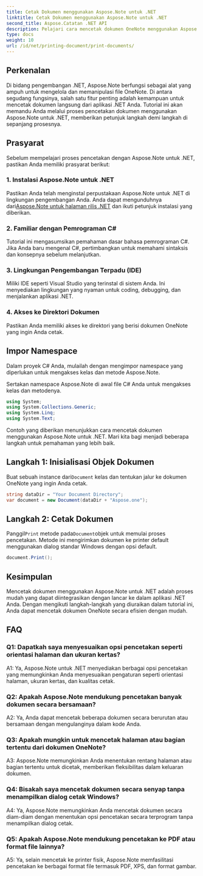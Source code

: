 ```yaml
---
title: Cetak Dokumen menggunakan Aspose.Note untuk .NET
linktitle: Cetak Dokumen menggunakan Aspose.Note untuk .NET
second_title: Aspose.Catatan .NET API
description: Pelajari cara mencetak dokumen OneNote menggunakan Aspose.Note untuk .NET. Panduan langkah demi langkah untuk integrasi yang lancar ke dalam aplikasi .NET Anda.
type: docs
weight: 10
url: /id/net/printing-document/print-documents/
---
```

## Perkenalan

Di bidang pengembangan .NET, Aspose.Note berfungsi sebagai alat yang ampuh untuk mengelola dan memanipulasi file OneNote. Di antara segudang fungsinya, salah satu fitur penting adalah kemampuan untuk mencetak dokumen langsung dari aplikasi .NET Anda. Tutorial ini akan memandu Anda melalui proses pencetakan dokumen menggunakan Aspose.Note untuk .NET, memberikan petunjuk langkah demi langkah di sepanjang prosesnya.

## Prasyarat

Sebelum mempelajari proses pencetakan dengan Aspose.Note untuk .NET, pastikan Anda memiliki prasyarat berikut:

### 1. Instalasi Aspose.Note untuk .NET

 Pastikan Anda telah menginstal perpustakaan Aspose.Note untuk .NET di lingkungan pengembangan Anda. Anda dapat mengunduhnya dari[Aspose.Note untuk halaman rilis .NET](https://releases.aspose.com/note/net/) dan ikuti petunjuk instalasi yang diberikan.

### 2. Familiar dengan Pemrograman C#

Tutorial ini mengasumsikan pemahaman dasar bahasa pemrograman C#. Jika Anda baru mengenal C#, pertimbangkan untuk memahami sintaksis dan konsepnya sebelum melanjutkan.

### 3. Lingkungan Pengembangan Terpadu (IDE)

Miliki IDE seperti Visual Studio yang terinstal di sistem Anda. Ini menyediakan lingkungan yang nyaman untuk coding, debugging, dan menjalankan aplikasi .NET.

### 4. Akses ke Direktori Dokumen

Pastikan Anda memiliki akses ke direktori yang berisi dokumen OneNote yang ingin Anda cetak.

## Impor Namespace

Dalam proyek C# Anda, mulailah dengan mengimpor namespace yang diperlukan untuk mengakses kelas dan metode Aspose.Note.

Sertakan namespace Aspose.Note di awal file C# Anda untuk mengakses kelas dan metodenya.

```csharp
using System;
using System.Collections.Generic;
using System.Linq;
using System.Text;
```

Contoh yang diberikan menunjukkan cara mencetak dokumen menggunakan Aspose.Note untuk .NET. Mari kita bagi menjadi beberapa langkah untuk pemahaman yang lebih baik.

## Langkah 1: Inisialisasi Objek Dokumen

 Buat sebuah instance dari`Document` kelas dan tentukan jalur ke dokumen OneNote yang ingin Anda cetak.

```csharp
string dataDir = "Your Document Directory";
var document = new Document(dataDir + "Aspose.one");
```

## Langkah 2: Cetak Dokumen

 Panggil`Print` metode pada`Document`objek untuk memulai proses pencetakan. Metode ini mengirimkan dokumen ke printer default menggunakan dialog standar Windows dengan opsi default.

```csharp
document.Print();
```

## Kesimpulan

Mencetak dokumen menggunakan Aspose.Note untuk .NET adalah proses mudah yang dapat diintegrasikan dengan lancar ke dalam aplikasi .NET Anda. Dengan mengikuti langkah-langkah yang diuraikan dalam tutorial ini, Anda dapat mencetak dokumen OneNote secara efisien dengan mudah.

## FAQ

### Q1: Dapatkah saya menyesuaikan opsi pencetakan seperti orientasi halaman dan ukuran kertas?

A1: Ya, Aspose.Note untuk .NET menyediakan berbagai opsi pencetakan yang memungkinkan Anda menyesuaikan pengaturan seperti orientasi halaman, ukuran kertas, dan kualitas cetak.

### Q2: Apakah Aspose.Note mendukung pencetakan banyak dokumen secara bersamaan?

A2: Ya, Anda dapat mencetak beberapa dokumen secara berurutan atau bersamaan dengan mengulanginya dalam kode Anda.

### Q3: Apakah mungkin untuk mencetak halaman atau bagian tertentu dari dokumen OneNote?

A3: Aspose.Note memungkinkan Anda menentukan rentang halaman atau bagian tertentu untuk dicetak, memberikan fleksibilitas dalam keluaran dokumen.

### Q4: Bisakah saya mencetak dokumen secara senyap tanpa menampilkan dialog cetak Windows?

A4: Ya, Aspose.Note memungkinkan Anda mencetak dokumen secara diam-diam dengan menentukan opsi pencetakan secara terprogram tanpa menampilkan dialog cetak.

### Q5: Apakah Aspose.Note mendukung pencetakan ke PDF atau format file lainnya?

A5: Ya, selain mencetak ke printer fisik, Aspose.Note memfasilitasi pencetakan ke berbagai format file termasuk PDF, XPS, dan format gambar.